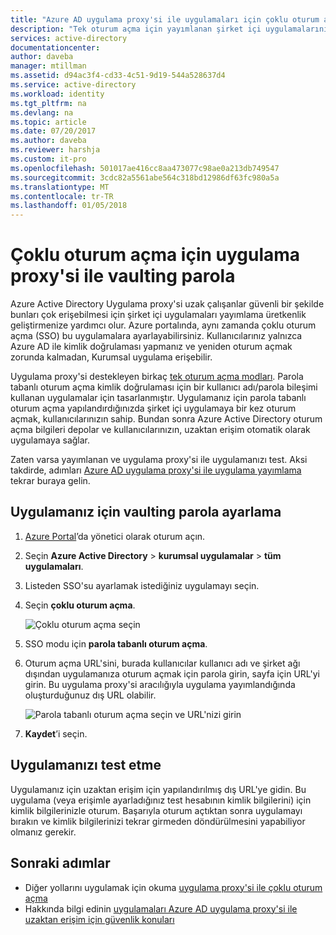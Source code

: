 ```yaml
---
title: "Azure AD uygulama proxy'si ile uygulamaları için çoklu oturum açma | Microsoft Docs"
description: "Tek oturum açma için yayımlanan şirket içi uygulamalarınızı Azure portalında Azure AD uygulama proxy'si ile açın."
services: active-directory
documentationcenter: 
author: daveba
manager: mtillman
ms.assetid: d94ac3f4-cd33-4c51-9d19-544a528637d4
ms.service: active-directory
ms.workload: identity
ms.tgt_pltfrm: na
ms.devlang: na
ms.topic: article
ms.date: 07/20/2017
ms.author: daveba
ms.reviewer: harshja
ms.custom: it-pro
ms.openlocfilehash: 501017ae416cc8aa473077c98ae0a213db749547
ms.sourcegitcommit: 3cdc82a5561abe564c318bd12986df63fc980a5a
ms.translationtype: MT
ms.contentlocale: tr-TR
ms.lasthandoff: 01/05/2018
---
```

# <a name="password-vaulting-for-single-sign-on-with-application-proxy"></a>Çoklu oturum açma için uygulama proxy'si ile vaulting parola

Azure Active Directory Uygulama proxy'si uzak çalışanlar güvenli bir şekilde bunları çok erişebilmesi için şirket içi uygulamaları yayımlama üretkenlik geliştirmenize yardımcı olur. Azure portalında, aynı zamanda çoklu oturum açma (SSO) bu uygulamalara ayarlayabilirsiniz. Kullanıcılarınız yalnızca Azure AD ile kimlik doğrulaması yapmanız ve yeniden oturum açmak zorunda kalmadan, Kurumsal uygulama erişebilir.

Uygulama proxy'si destekleyen birkaç [tek oturum açma modları](application-proxy-sso-overview.md). Parola tabanlı oturum açma kimlik doğrulaması için bir kullanıcı adı/parola bileşimi kullanan uygulamalar için tasarlanmıştır. Uygulamanız için parola tabanlı oturum açma yapılandırdığınızda şirket içi uygulamaya bir kez oturum açmak, kullanıcılarınızın sahip. Bundan sonra Azure Active Directory oturum açma bilgileri depolar ve kullanıcılarınızın, uzaktan erişim otomatik olarak uygulamaya sağlar. 

Zaten varsa yayımlanan ve uygulama proxy'si ile uygulamanızı test. Aksi takdirde, adımları [Azure AD uygulama proxy'si ile uygulama yayımlama](application-proxy-publish-azure-portal.md) tekrar buraya gelin. 

## <a name="set-up-password-vaulting-for-your-application"></a>Uygulamanız için vaulting parola ayarlama

1. [Azure Portal](https://portal.azure.com)’da yönetici olarak oturum açın.
2. Seçin **Azure Active Directory** > **kurumsal uygulamalar** > **tüm uygulamaları**.
3. Listeden SSO'su ayarlamak istediğiniz uygulamayı seçin.  
4. Seçin **çoklu oturum açma**.

   ![Çoklu oturum açma seçin](./media/application-proxy-sso-azure-portal/select-sso.png)

5. SSO modu için **parola tabanlı oturum açma**.
6. Oturum açma URL'sini, burada kullanıcılar kullanıcı adı ve şirket ağı dışından uygulamanıza oturum açmak için parola girin, sayfa için URL'yi girin. Bu uygulama proxy'si aracılığıyla uygulama yayımlandığında oluşturduğunuz dış URL olabilir. 

   ![Parola tabanlı oturum açma seçin ve URL'nizi girin](./media/application-proxy-sso-azure-portal/password-sso.png)

7. **Kaydet**’i seçin.

<!-- Need to repro?
7. The page should tell you that a sign-in form was successfully detected at the provided URL. If it doesn't, select **Configure [your app name] Password Single Sign-on Settings** and choose **Manually detect sign-in fields**. Follow the instructions to point out where the sign-in credentials go. 
-->

## <a name="test-your-app"></a>Uygulamanızı test etme

Uygulamanız için uzaktan erişim için yapılandırılmış dış URL'ye gidin. Bu uygulama (veya erişimle ayarladığınız test hesabının kimlik bilgilerini) için kimlik bilgilerinizle oturum. Başarıyla oturum açtıktan sonra uygulamayı bırakın ve kimlik bilgilerinizi tekrar girmeden döndürülmesini yapabiliyor olmanız gerekir. 

## <a name="next-steps"></a>Sonraki adımlar

- Diğer yollarını uygulamak için okuma [uygulama proxy'si ile çoklu oturum açma](application-proxy-sso-overview.md)
- Hakkında bilgi edinin [uygulamaları Azure AD uygulama proxy'si ile uzaktan erişim için güvenlik konuları](application-proxy-security-considerations.md)